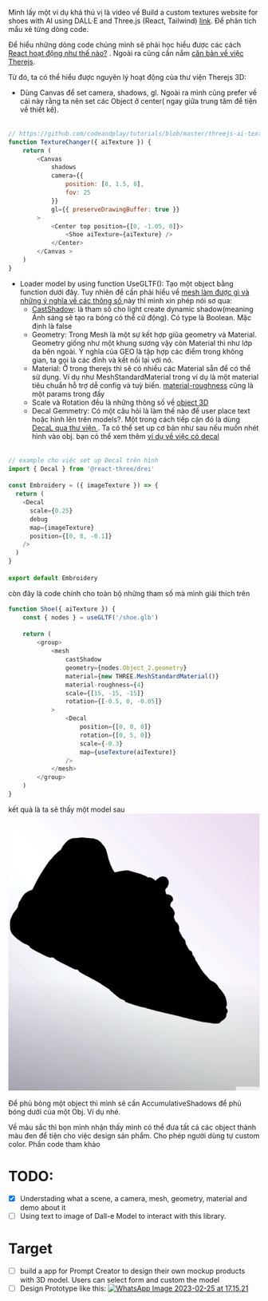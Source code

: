 
Mình lấy một ví dụ khá thú vị là video về  Build a custom textures website for shoes with AI using DALL·E  and Three.js (React, Tailwind) [link](https://www.youtube.com/@codeandplay). Để phân tích mẩu xẻ từng dòng code. 

Để hiểu những dòng code  chúng mình sẽ phải học hiểu được các  cách [React hoạt động như thế nào?](https://react.dev/learn) . Ngoài ra cũng cần nắm [căn bản về việc Therejs](https://threejs.org/docs/index.html#manual/en/introduction/Creating-a-scene). 

Từ đó, ta có thể hiểu được nguyên lý hoạt động của thư viện Therejs 3D:
* Dùng Canvas để  set camera, shadows, gl. Ngoài ra mình cũng prefer  về cái này rằng ta nên  set các Object ở center( ngay giữa trung tâm để tiện về thiết kế). 
```js

// https://github.com/codeandplay/tutorials/blob/master/threejs-ai-texture/client/src/components/TextureChanger.jsx
function TextureChanger({ aiTexture }) {
    return (
        <Canvas
            shadows
            camera={{
                position: [8, 1.5, 8],
                fov: 25
            }}
            gl={{ preserveDrawingBuffer: true }}
        >
            <Center top position={[0, -1.05, 0]}>
                <Shoe aiTexture={aiTexture} />
            </Center>
        </Canvas >
    )
}
```

- Loader model by using function UseGLTF(): Tạo một object bằng function dưới đây. Tuy nhiên để cần phải hiểu về [mesh làm được gì và những ý nghĩa về các thông số ](https://threejs.org/docs/index.html#api/en/objects/Mesh) này thì mình xin phép nói sơ qua: 
	- [CastShadow](https://threejs.org/docs/#api/en/lights/DirectionalLight.castShadow): là tham số cho light create dynamic shadow(meaning Ánh sáng sẽ tạo ra bóng có thể cử động). Có type là  Boolean. Mặc định là false
	- Geometry: Trong Mesh là một sự kết hợp giũa geometry  và Material. Geometry giống như một khung sương vậy còn Material thì như lớp da bên ngoài. Ý nghĩa của GEO là tập hợp các điểm trong không gian, ta gọi là các đỉnh và kết nối lại với nó. 
	- Material: Ở trong therejs thì sẽ có nhiều các Material sẵn để có thể sử dụng. Ví dụ như  MeshStandardMaterial trong ví dụ là một material tiêu chuẩn hỗ trợ dễ config và tuỳ biến.  [material-roughness](https://threejs.org/docs/#api/en/materials/MeshStandardMaterial.roughness) cũng là một params trong đấy
	- Scale và Rotation  đều là những thông số về [object 3D](https://threejs.org/docs/#api/en/core/Object3D.scale) 
	* Decal Gemmetry: Có một câu hỏi là làm thế nào để user place text hoặc hình lên trên models?. Một trong cách tiếp cận đó là dùng [DecaL qua thư viện ](https://github.com/pmndrs/drei#decal). Ta có thể set up cơ bản như sau nếu muốn nhét hình vào obj. bạn có thể xem thêm  [ví dụ về việc có decal](https://threejs.org/examples/#webgl_decals)

```js

// example cho việc set up Decal trên hình 
import { Decal } from '@react-three/drei'

const Embroidery = ({ imageTexture }) => {
  return (
    <Decal
      scale={0.25}
      debug
      map={imageTexture}
      position={[0, 0, -0.1]}
    />
  )
}

export default Embroidery
```

còn đây là code chính cho toàn bộ những tham số mà mình giải thích trên 
```js
function Shoe({ aiTexture }) {
    const { nodes } = useGLTF('/shoe.glb')

    return (
        <group>
            <mesh
                castShadow
                geometry={nodes.Object_2.geometry}
                material={new THREE.MeshStandardMaterial()}
                material-roughness={4}
                scale={[15, -15, -15]}
                rotation={[-0.5, 0, -0.05]}
            >
                <Decal
                    position={[0, 0, 0]}
                    rotation={[0, 5, 0]}
                    scale={-0.3}
                    map={useTexture(aiTexture)}
                />
            </mesh>
        </group>
    )
}  

```
kết quả là ta sẽ thấy một model sau 
![image](../Images/Pasted%20image%2020231124014720.png)


Để phủ bỏng một object thì mình sẽ cần AccumulativeShadows để phủ bóng dưới của một Obj. Ví dụ nhé. 

Về màu sắc thì bọn mình nhận thấy mình có thể đưa tất cả các object thành màu đen để tiện cho việc design sản phẩm. Cho phép người dùng tự custom color. Phần code tham khảo 


# TODO: 
- [x] Understading what a scene, a camera, mesh, geometry, material and demo about it
- [ ] Using text to image of Dall-e Model to interact with this library. 

# Target 
- [ ] build a app for Prompt Creator to design their own mockup products with 3D model. Users  can select form and custom the model
- [ ] Design Prototype like this:
[![WhatsApp Image 2023-02-25 at 17.15.21](https://global.discourse-cdn.com/standard17/uploads/threejs/optimized/3X/6/c/6c7e56c9f45c6b78e20b7c6f00cf6ab4587994fb_2_630x500.jpeg)](https://global.discourse-cdn.com/standard17/uploads/threejs/original/3X/6/c/6c7e56c9f45c6b78e20b7c6f00cf6ab4587994fb.jpeg "WhatsApp Image 2023-02-25 at 17.15.21")